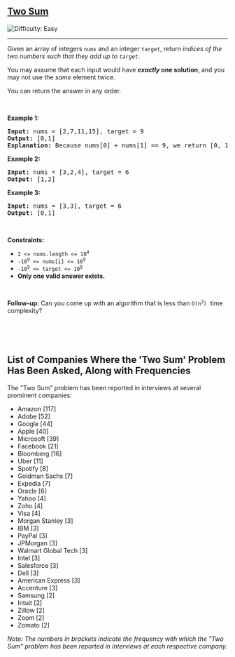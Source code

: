 <h2><a href="https://leetcode.com/problems/two-sum">Two Sum</a></h2> <img src='https://img.shields.io/badge/Difficulty-Easy-brightgreen' alt='Difficulty: Easy' /><hr><p>Given an array of integers <code>nums</code>&nbsp;and an integer <code>target</code>, return <em>indices of the two numbers such that they add up to <code>target</code></em>.</p>

<p>You may assume that each input would have <strong><em>exactly</em> one solution</strong>, and you may not use the <em>same</em> element twice.</p>

<p>You can return the answer in any order.</p>

<p>&nbsp;</p>
<p><strong class="example">Example 1:</strong></p>

<pre>
<strong>Input:</strong> nums = [2,7,11,15], target = 9
<strong>Output:</strong> [0,1]
<strong>Explanation:</strong> Because nums[0] + nums[1] == 9, we return [0, 1].
</pre>

<p><strong class="example">Example 2:</strong></p>

<pre>
<strong>Input:</strong> nums = [3,2,4], target = 6
<strong>Output:</strong> [1,2]
</pre>

<p><strong class="example">Example 3:</strong></p>

<pre>
<strong>Input:</strong> nums = [3,3], target = 6
<strong>Output:</strong> [0,1]
</pre>

<p>&nbsp;</p>
<p><strong>Constraints:</strong></p>

<ul>
	<li><code>2 &lt;= nums.length &lt;= 10<sup>4</sup></code></li>
	<li><code>-10<sup>9</sup> &lt;= nums[i] &lt;= 10<sup>9</sup></code></li>
	<li><code>-10<sup>9</sup> &lt;= target &lt;= 10<sup>9</sup></code></li>
	<li><strong>Only one valid answer exists.</strong></li>
</ul>

<p>&nbsp;</p>
<strong>Follow-up:&nbsp;</strong>Can you come up with an algorithm that is less than <code>O(n<sup>2</sup>)</code><font face="monospace">&nbsp;</font>time complexity?

<p>&nbsp;</p>
<p>&nbsp;</p>


## 
## List of Companies Where the 'Two Sum' Problem Has Been Asked, Along with Frequencies

The "Two Sum" problem has been reported in interviews at several prominent companies:

<ul>
    <li>Amazon [117]</li>
    <li>Adobe [52]</li>
    <li>Google [44]</li>
    <li>Apple [40]</li>
    <li>Microsoft [39]</li>
    <li>Facebook [21]</li>
    <li>Bloomberg [16]</li>
    <li>Uber [11]</li>
    <li>Spotify [8]</li>
    <li>Goldman Sachs [7]</li>
    <li>Expedia [7]</li>
    <li>Oracle [6]</li>
    <li>Yahoo [4]</li>
    <li>Zoho [4]</li>
    <li>Visa [4]</li>
    <li>Morgan Stanley [3]</li>
    <li>IBM [3]</li>
    <li>PayPal [3]</li>
    <li>JPMorgan [3]</li>
    <li>Walmart Global Tech [3]</li>
    <li>Intel [3]</li>
    <li>Salesforce [3]</li>
    <li>Dell [3]</li>
    <li>American Express [3]</li>
    <li>Accenture [3]</li>
    <li>Samsung [2]</li>
    <li>Intuit [2]</li>
    <li>Zillow [2]</li>
    <li>Zoom [2]</li>
    <li>Zomato [2]</li>
</ul>

*Note: The numbers in brackets indicate the frequency with which the "Two Sum" problem has been reported in interviews at each respective company.*

